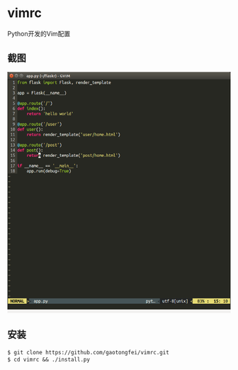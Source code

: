 # vimrc

Python开发的Vim配置

## 截图

![1](/screenshots/1.png)

## 安装

```
$ git clone https://github.com/gaotongfei/vimrc.git
$ cd vimrc && ./install.py
```
